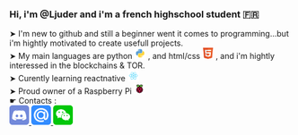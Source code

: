 ### Hi, i'm @Ljuder and i'm a french highschool student 🇫🇷<br>
 ➤ I'm new to github and still a beginner went it comes to programming...but i'm hightly motivated to create usefull projects.<br>
 ➤ My main languages are python <img src="https://raw.githubusercontent.com/edent/SuperTinyIcons/master/images/svg/python.svg" width="20px">
, and html/css <img src="https://raw.githubusercontent.com/edent/SuperTinyIcons/master/images/svg/html5.svg" width="20px"> , and i'm hightly interessed in the blockchains & TOR.<br>
 ➤ Curently learning reactnative <img src="https://github.com/edent/SuperTinyIcons/raw/master/images/svg/react.svg" width="20px"><br>
 ➤ Proud owner of a Raspberry Pi <img src="https://github.com/edent/SuperTinyIcons/raw/master/images/svg/raspberry_pi.svg" width="20px"><br>
 ☛ Contacts :<br>
    <a href="Le Marquis de Sade#4107"><img height="35" src="https://github.com/edent/SuperTinyIcons/raw/master/images/svg/discord.svg">
    <a href="donatienbrillet@gmail.com"><img height="35" src="https://github.com/edent/SuperTinyIcons/raw/master/images/svg/mail.svg">
    <a href="https://ljuder.github.io/wechat.html"><img height="35" src="https://github.com/edent/SuperTinyIcons/raw/master/images/svg/wechat.svg">
